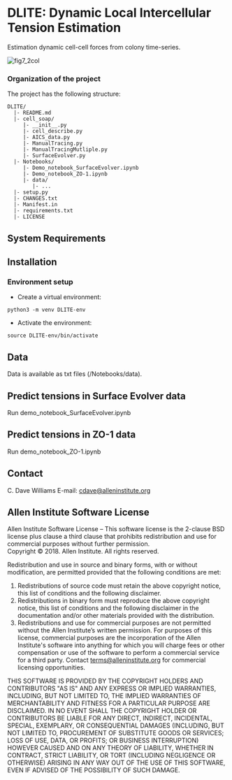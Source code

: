 # DLITE: Dynamic Local Intercellular Tension Estimation
Estimation dynamic cell-cell forces from colony time-series. 

![fig7_2col](https://user-images.githubusercontent.com/40371793/53372871-d0f8d200-3908-11e9-93f0-b006af0a4cb0.jpg)

### Organization of the  project

The project has the following structure:

    DLITE/
      |- README.md
      |- cell_soap/
         |- __init__.py
         |- cell_describe.py
         |- AICS_data.py
         |- ManualTracing.py
         |- ManualTracingMutliple.py
         |- SurfaceEvolver.py
      |- Notebooks/
         |- Demo_notebook_SurfaceEvolver.ipynb
         |- Demo_notebook_ZO-1.ipynb
         |- data/
            |- ...
      |- setup.py
      |- CHANGES.txt
      |- Manifest.in
      |- requirements.txt
      |- LICENSE

## System Requirements

## Installation
### Environment setup
- Create a virtual environment:
```shell
python3 -m venv DLITE-env
```

- Activate the environment:
```shell
source DLITE-env/bin/activate
```

## Data
Data is available as txt files (/Notebooks/data). 

## Predict tensions in Surface Evolver data
Run demo_notebook_SurfaceEvolver.ipynb

## Predict tensions in ZO-1 data
Run demo_notebook_ZO-1.ipynb

## Contact
C. Dave Williams 
E-mail: <cdave@alleninstitute.org>

## Allen Institute Software License
Allen Institute Software License – This software license is the 2-clause BSD license plus clause a third clause that prohibits redistribution and use for commercial purposes without further permission.   
Copyright © 2018. Allen Institute.  All rights reserved.

Redistribution and use in source and binary forms, with or without modification, are permitted provided that the following conditions are met:
1. Redistributions of source code must retain the above copyright notice, this list of conditions and the following disclaimer.  
2. Redistributions in binary form must reproduce the above copyright notice, this list of conditions and the following disclaimer in the documentation and/or other materials provided with the distribution.  
3. Redistributions and use for commercial purposes are not permitted without the Allen Institute’s written permission. For purposes of this license, commercial purposes are the incorporation of the Allen Institute's software into anything for which you will charge fees or other compensation or use of the software to perform a commercial service for a third party. Contact terms@alleninstitute.org for commercial licensing opportunities.  

THIS SOFTWARE IS PROVIDED BY THE COPYRIGHT HOLDERS AND CONTRIBUTORS "AS IS" AND ANY EXPRESS OR IMPLIED WARRANTIES, INCLUDING, BUT NOT LIMITED TO, THE IMPLIED WARRANTIES OF MERCHANTABILITY AND FITNESS FOR A PARTICULAR PURPOSE ARE DISCLAIMED. IN NO EVENT SHALL THE COPYRIGHT HOLDER OR CONTRIBUTORS BE LIABLE FOR ANY DIRECT, INDIRECT, INCIDENTAL, SPECIAL, EXEMPLARY, OR CONSEQUENTIAL DAMAGES (INCLUDING, BUT NOT LIMITED TO, PROCUREMENT OF SUBSTITUTE GOODS OR SERVICES; LOSS OF USE, DATA, OR PROFITS; OR BUSINESS INTERRUPTION) HOWEVER CAUSED AND ON ANY THEORY OF LIABILITY, WHETHER IN CONTRACT, STRICT LIABILITY, OR TORT (INCLUDING NEGLIGENCE OR OTHERWISE) ARISING IN ANY WAY OUT OF THE USE OF THIS SOFTWARE, EVEN IF ADVISED OF THE POSSIBILITY OF SUCH DAMAGE.


